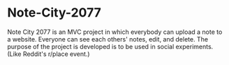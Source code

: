 # Note-City-2077
Note City 2077 is an MVC project in which everybody can upload a note to a website. Everyone can see each others' notes, edit, and delete. The purpose of the project is developed is to be used in social experiments. (Like Reddit's r/place event.)
